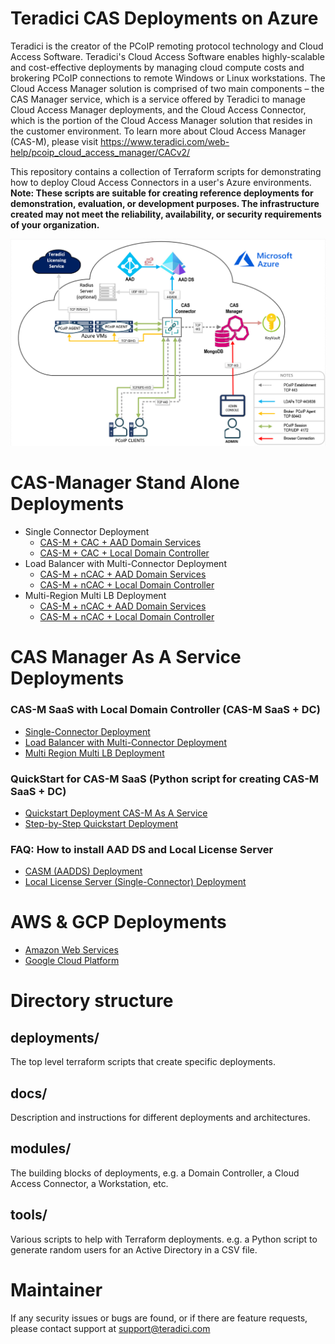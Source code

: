 # Teradici CAS Deployments on Azure
Teradici is the creator of the PCoIP remoting protocol technology and Cloud Access Software. Teradici's Cloud Access Software enables highly-scalable and cost-effective deployments by managing cloud compute costs and brokering PCoIP connections to remote Windows or Linux workstations. The Cloud Access Manager solution is comprised of two main components – the CAS Manager service, which is a service offered by Teradici to manage Cloud Access Manager deployments, and the Cloud Access Connector, which is the portion of the Cloud Access Manager solution that resides in the customer environment.  To learn more about Cloud Access Manager (CAS-M), please visit https://www.teradici.com/web-help/pcoip_cloud_access_manager/CACv2/

This repository contains a collection of Terraform scripts for demonstrating how to deploy Cloud Access Connectors in a user's Azure environments. __Note: These scripts are suitable for creating reference deployments for demonstration, evaluation, or development purposes. The infrastructure created may not meet the reliability, availability, or security requirements of your organization.__

![single-connector diagram](/terraform-deployments/docs/png/CASMArchitecture.png)

# CAS-Manager Stand Alone Deployments 

  - Single Connector Deployment
    - [CAS-M + CAC + AAD Domain Services](/terraform-deployments/docs/README-azure-casm-single-connector.md)
    - [CAS-M + CAC + Local Domain Controller](/terraform-deployments/docs/README-azure-cas-mgr-single-connector.md)
  - Load Balancer with Multi-Connector Deployment
    - [CAS-M + nCAC + AAD Domain Services](/terraform-deployments/docs/README-azure-casm-one-ip-lb.md)
    - [CAS-M + nCAC + Local Domain Controller](/terraform-deployments/docs/README-azure-cas-mgr-load-balancer-one-ip-lb.md)
  - Multi-Region Multi LB Deployment
    - [CAS-M + nCAC + AAD Domain Services](/terraform-deployments/docs/README-azure-casm-one-ip-tf.md)
    - [CAS-M + nCAC + Local Domain Controller](/terraform-deployments/docs/README-azure-cas-mgr-multi-region-traffic-manager.md)

# CAS Manager As A Service Deployments
  
  ### CAS-M SaaS with Local Domain Controller (CAS-M SaaS + DC)
  - [Single-Connector Deployment](/terraform-deployments/docs/README-azure-single-connector.md)
  - [Load Balancer with Multi-Connector Deployment](/terraform-deployments/docs/README-azure-load-balancer-one-ip.md)
  - [Multi Region Multi LB Deployment](/terraform-deployments/docs/README-azure-multi-region-traffic-manager.md)

  ### QuickStart for CAS-M SaaS (Python script for creating CAS-M SaaS + DC)
  - [Quickstart Deployment CAS-M As A Service](/terraform-deployments/deployments/quickstart-single-connector/quickstart-tutorial.md)
  - [Step-by-Step Quickstart Deployment](/terraform-deployments/docs/terraform-config-step-by-step.md)
 
 
  ### FAQ: How to install AAD DS and Local License Server
  - [CASM (AADDS) Deployment](/terraform-deployments/docs/README-azure-casm-aadds.md)
  - [Local License Server (Single-Connector) Deployment](/terraform-deployments/docs/README-azure-lls-single-connector.md)


# AWS & GCP Deployments
- [Amazon Web Services](https://github.com/teradici/cloud_deployment_scripts/blob/master/docs/aws/README.md)
- [Google Cloud Platform](https://github.com/teradici/cloud_deployment_scripts/blob/master/docs/gcp/README.md)

# Directory structure
## deployments/
The top level terraform scripts that create specific deployments.

## docs/
Description and instructions for different deployments and architectures.

## modules/
The building blocks of deployments, e.g. a Domain Controller, a Cloud Access
Connector, a Workstation, etc.

## tools/
Various scripts to help with Terraform deployments.  e.g. a Python script to
generate random users for an Active Directory in a CSV file.

# Maintainer
If any security issues or bugs are found, or if there are feature requests, please contact support at support@teradici.com
